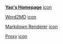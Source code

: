 [**Yao's Homepage**](https://bh3gei.github.io/) [icon](https://avatars.githubusercontent.com/u/58540850)


[Word2MD](https://bh3gei.github.io/Word2MD/) [icon](https://bh3gei.github.io/Word2MD/favicon.ico)

[Markdown Renderer](https://bh3gei.github.io/MarkdownRenderer/) [icon](https://bh3gei.github.io/MarkdownRenderer/favicon.ico)

[Proxy](https://stratoproxy.stratosphericus.workers.dev/) [icon](https://www.google.com/chrome/static/images/chrome-logo-m100.svg)
